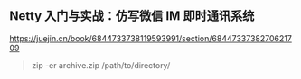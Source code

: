 

## Netty 入门与实战：仿写微信 IM 即时通讯系统

https://juejin.cn/book/6844733738119593991/section/6844733738270621709

> zip -er archive.zip /path/to/directory/
